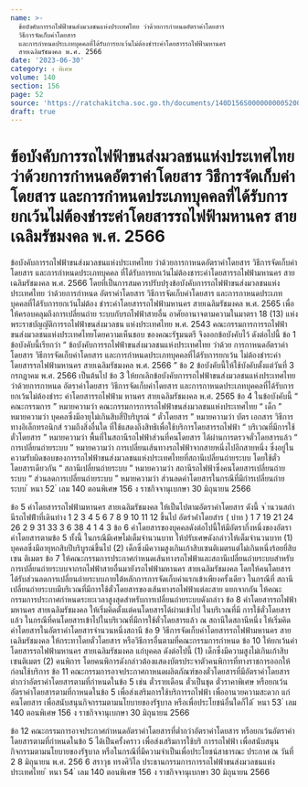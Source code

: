 ```yaml
---
name: >-
  ข้อบังคับการรถไฟฟ้าขนส่งมวลชนแห่งประเทศไทย ว่าด้วยการกำหนดอัตราค่าโดยสาร
  วิธีการจัดเก็บค่าโดยสาร
  และการกำหนดประเภทบุคคลที่ได้รับการยกเว้นไม่ต้องชำระค่าโดยสารรถไฟฟ้ามหานคร
  สายเฉลิมรัชมงคล พ.ศ. 2566
date: '2023-06-30'
category: ง พิเศษ
volume: 140
section: 156
page: 52
source: 'https://ratchakitcha.soc.go.th/documents/140D156S0000000005200.pdf'
draft: true
---
```


# ข้อบังคับการรถไฟฟ้าขนส่งมวลชนแห่งประเทศไทย ว่าด้วยการกำหนดอัตราค่าโดยสาร วิธีการจัดเก็บค่าโดยสาร และการกำหนดประเภทบุคคลที่ได้รับการยกเว้นไม่ต้องชำระค่าโดยสารรถไฟฟ้ามหานคร สายเฉลิมรัชมงคล พ.ศ. 2566

ข้อบังคับการรถไฟฟ้าขนส่งมวลชนแห่งประเทศไทย ว่าด้วยการกาหนดอัตราค่าโดยสาร วิธีการจัดเก็บค่าโดยสาร และการกำหนดประเภทบุคคล ที่ได้รับการยกเว้นไม่ต้องชาระค่าโดยสารรถไฟฟ้ามหานคร สายเฉลิมรัชมงคล พ.ศ. 2566 โดยที่เป็นการสมควรปรับปรุงข้อบังคับการรถไฟฟ้าขนส่งมวลชนแห่งประเทศไทย ว่าด้วยการกำหนด อัตราค่าโดยสาร วิธีการจัดเก็บค่าโดยสาร และการกาหนดประเภทบุคคลที่ได้รับการยกเว้นไม่ต้อง ชำระค่าโดยสารรถไฟฟ้ามหานคร สายเฉลิมรัชมงคล พ.ศ. 2565 เพื่อให้ครอบคลุมถึงการเปลี่ยนถ่าย ระบบกับรถไฟฟ้าสายอื่น อาศัยอานาจตามความในมาตรา 18 (13) แห่งพระราชบัญญัติการรถไฟฟ้าขนส่งมวลชน แห่งประเทศไทย พ.ศ. 2543 คณะกรรมการการรถไฟฟ้าขนส่งมวลชนแห่งประเทศไทยโดยความเห็นชอบ ของคณะรัฐมนตรี จึงออกข้อบังคับไว้ ดังต่อไปนี้ ข้อ 1 ข้อบังคับนี้เรียกว่า “ ข้อบังคับการรถไฟฟ้าขนส่งมวลชนแห่งประเทศไทย ว่าด้วย การกาหนดอัตราค่าโดยสาร วิธีการจัดเก็บค่าโดยสาร และการกำหนดประเภทบุคคลที่ได้รับการยกเว้น ไม่ต้องชำระค่าโดยสารรถไฟฟ้ามหานคร สายเฉลิมรัชมงคล พ.ศ. 2566 ” ข้อ 2 ข้อบังคับนี้ให้ใช้บังคับตั้งแต่วันที่ 3 กรกฎาคม พ.ศ. 2566 เป็นต้นไป ข้อ 3 ให้ยกเลิกข้อบังคับการรถไฟฟ้าขนส่งมวลชนแห่งประเทศไทย ว่าด้วยการกาหนด อัตราค่าโดยสาร วิธีการจัดเก็บค่าโดยสาร และการกาหนดประเภทบุคคลที่ได้รับการยกเว้นไม่ต้องชำระ ค่าโดยสารรถไฟฟ้าม หานคร สายเฉลิมรัชมงคล พ.ศ. 2565 ข้อ 4 ในข้อบังคับนี้ “ คณะกรรมการ ” หมายความว่า คณะกรรมการการรถไฟฟ้าขนส่งมวลชนแห่งประเทศไทย “ เด็ก ” หมายความว่า บุคคลซึ่งมีอายุไม่เกินสิบสี่ปีบริบูรณ์ “ ตั๋วโดยสาร ” หมายความว่า บัตร เอกสาร วิธีการทางอิเล็กทรอนิกส์ รวมถึงสิ่งอื่นใด ที่ใช้แสดงถึงสิทธิเพื่อใช้บริการโดยสารรถไฟฟ้า “ บริเวณที่มีการใช้ตั๋วโดยสาร ” หมายความว่า พื้นที่ในสถานีรถไฟฟ้าส่วนที่คนโดยสาร ได้ผ่านการตรวจตั๋วโดยสารแล้ว “ การเปลี่ยนถ่ายระบบ ” หมายความว่า การเปลี่ยนเส้นทางรถไฟฟ้าจากสายหนึ่งไปอีกสายหนึ่ง ซึ่งอยู่ในความรับผิดชอบของการรถไฟฟ้าขนส่งมวลชนแห่งประเทศไทยที่สถานีเปลี่ยนถ่ายระบบ โดยใช้ตั๋วโดยสารเดียวกัน “ สถานีเปลี่ยนถ่ายระบบ ” หมายความว่า สถานีรถไฟฟ้าซึ่งคนโดยสารเปลี่ยนถ่ายระบบ “ ส่วนลดการเปลี่ยนถ่ายระบบ ” หมายความว่า ส่วนลดค่าโดยสารในกรณีที่มีกำรเปลี่ยนถ่ายระบบ ้ หนา 52 ่ เลม 140 ตอนพิเศษ 156 ง ราชกิจจานุเบกษา 30 มิถุนายน 2566

ข้อ 5 ค่าโดยสารรถไฟฟ้ามหานคร สายเฉลิมรัชมงคล ให้เป็นไปตามอัตราค่าโดยสาร ดังนี้ จ ํานวนสถํานีรถไฟฟ้ําที่เดินทําง 1 2 3 4 5 6 7 8 9 10 11 12 ขึ้นไป อัตรําค่ําโดยสําร ( บําท ) 1 7 19 21 24 26 2 9 31 33 3 6 38 4 1 4 3 ข้อ 6 ค่าโดยสารของบุคคลดังต่อไปนี้ให้มีอัตรากึ่งหนึ่งของอัตราค่าโดยสารตามข้อ 5 ทั้งนี้ ในกรณีมีเศษไม่เต็มจำนวนบาท ให้ปรับเศษดังกล่าวให้เต็มจำนวนบาท (1) บุคคลซึ่งมีอายุหกสิบปีบริบูรณ์ขึ้นไป (2) เด็กซึ่งมีความสูงเกินเก้าสิบเซนติเมตรแต่ไม่เกินหนึ่งร้อยยี่สิบเซน ติเมตร ข้อ 7 ให้คณะกรรมการประกาศกำหนดเส้นทางรถไฟฟ้าและสถานีเปลี่ยนถ่ายระบบสำหรับ การเปลี่ยนถ่ายระบบจากรถไฟฟ้าสายอื่นมายังรถไฟฟ้ามหานคร สายเฉลิมรัชมงคล โดยให้คนโดยสาร ได้รับส่วนลดการเปลี่ยนถ่ายระบบภายใต้หลักการการจัดเก็บค่าแรกเข้าเพียงครั้งเดียว ในกรณีที่ สถานีเปลี่ยนถ่ายระบบมีบริเวณที่มีการใช้ตั๋วโดยสารของเส้นทางรถไฟฟ้าแต่ละสาย แยกจากกัน ให้คณะกรรมการประกาศกำหนดระยะเวลาสูงสุดสำหรับการเปลี่ยนถ่ายระบบดังกล่าว ข้อ 8 ค่าโดยสารรถไฟฟ้ามหานคร สายเฉลิมรัชมงคล ให้เริ่มคิดตั้งแต่คนโดยสารได้ผ่านเข้าไป ในบริเวณที่มี การใช้ตั๋วโดยสารแล้ว ในกรณีที่คนโดยสารเข้าไปในบริเวณที่มีการใช้ตั๋วโดยสารแล้ว ณ สถานีใดสถานีหนึ่ง ให้เริ่มคิด ค่าโดยสารในอัตราค่าโดยสารจำนวนหนึ่งสถานี ข้อ 9 วิธีการจัดเก็บค่าโดยสารรถไฟฟ้ามหานคร สายเฉลิมรัชมงคล ให้กระทาโดยตั๋วโดยสาร หรือวิธีการอื่นตามที่คณะกรรมการกำหนด ข้อ 10 ให้ยกเว้นค่าโดยสารรถไฟฟ้ามหานคร สายเฉลิมรัชมงคล แก่บุคคล ดังต่อไปนี้ (1) เด็กซึ่งมีความสูงไม่เกินเก้าสิบเซนติเมตร (2) คนพิการ โดยคนพิการดังกล่าวต้องแสดงบัตรประจาตัวคนพิการที่ทางราชการออกให้ ก่อนใช้บริการ ข้อ 11 คณะกรรมการอาจประกาศกาหนดผลิตภัณฑ์ของตั๋วโดยสารที่มีอัตราค่าโดยสาร ต่ากว่าอัตราค่าโดยสารตามที่กำหนดในข้อ 5 เช่น ตั๋วรายเดือน ตั๋วเป็นชุด ตั๋วราคาพิเศษ หรือยกเว้น อัตราค่าโดยสารตามที่กาหนดในข้อ 5 เพื่อส่งเสริมการใช้บริการรถไฟฟ้า เพื่ออานวยความสะดวก แก่คนโดยสาร เพื่อสนับสนุนกิจกรรมตามนโยบายของรัฐบาล หรือเพื่อประโยชน์อื่นใดก็ได้ ้ หนา 53 ่ เลม 140 ตอนพิเศษ 156 ง ราชกิจจานุเบกษา 30 มิถุนายน 2566

ข้อ 12 คณะกรรมการอาจประกาศกำหนดอัตราค่าโดยสารที่ต่ำกว่าอัตราค่าโดยสาร หรือยกเว้นอัตราค่าโดยสารตามที่กำหนดในข้อ 5 ได้เป็นครั้งคราว เพื่อส่งเสริมการใช้บริ การรถไฟฟ้า เพื่อสนับสนุนกิจกรรมตามนโยบายของรัฐบาล หรือในกรณีที่มีความจำเป็นเพื่อประโยชน์สาธารณะ ประกาศ ณ วันที่ 2 8 มิถุนายน พ.ศ. 256 6 สราวุธ ทรงศิวิไล ประธานกรรมการการรถไฟฟ้าขนส่งมวลชนแห่งประเทศไทย ้ หนา 54 ่ เลม 140 ตอนพิเศษ 156 ง ราชกิจจานุเบกษา 30 มิถุนายน 2566
